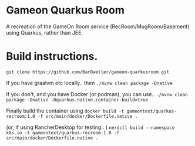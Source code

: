 # Gameon Quarkus Room

A recreation of the GameOn Room service (RecRoom/MugRoom/Basement) using Quarkus, rather than JEE.

# Build instructions. 

`git clone https://github.com/BarDweller/gameon-quarkusroom.git`

If you have graalvm etc locally.. then
`./mvnw clean package -Dnative`

If you don't, and you have Docker (or podman), you can use.. 
`./mvnw clean package -Dnative -Dquarkus.native.container-build=true`

Finally build the container using 
`docker build -t gameontext/quarkus-recroom:1.0 -f src/main/docker/Dockerfile.native .`

(or, if using RancherDesktop for testing.. )
`nerdctl build --namespace k8s.io -t gameontext/quarkus-recroom:1.0 -f src/main/docker/Dockerfile.native .`
